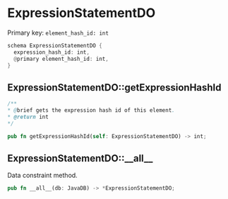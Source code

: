 # ExpressionStatementDO

Primary key: `element_hash_id: int`

```rust
schema ExpressionStatementDO {
  expression_hash_id: int,
  @primary element_hash_id: int,
}
```
## ExpressionStatementDO::getExpressionHashId

```java
/**
* @brief gets the expression hash id of this element.
* @return int
*/
```
```rust
pub fn getExpressionHashId(self: ExpressionStatementDO) -> int;
```
## ExpressionStatementDO::\_\_all\_\_

Data constraint method.

```rust
pub fn __all__(db: JavaDB) -> *ExpressionStatementDO;
```
